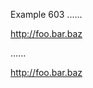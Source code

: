 Example 603
......

<http://foo.bar.baz>

......

<p><a href="http://foo.bar.baz">http://foo.bar.baz</a></p>
